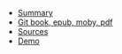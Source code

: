 + [Summary](/SUMMARY.md)
+ [Git book, epub, moby, pdf](https://www.gitbook.com/book/darkleaf/building-application/details)
+ [Sources](https://github.com/darkleaf/publicator)
+ [Demo](https://darkleaf-publicator.herokuapp.com/)
